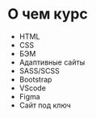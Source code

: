 # О чем курс
- HTML
- CSS
- БЭМ
- Адаптивные сайты
- SASS/SCSS
- Bootstrap
- VScode
- Figma
- Сайт под ключ